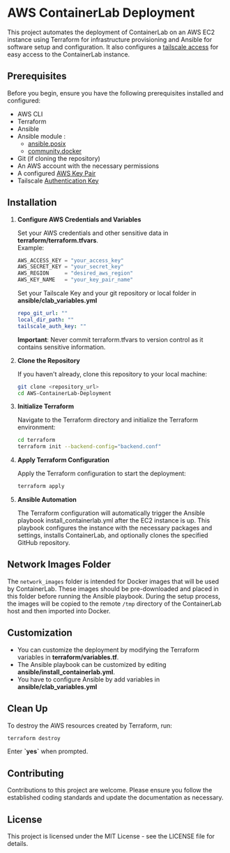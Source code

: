 # AWS ContainerLab Deployment

This project automates the deployment of ContainerLab on an AWS EC2 instance using Terraform for infrastructure provisioning and Ansible for software setup and configuration. It also configures a [tailscale access](https://tailscale.com) for easy access to the ContainerLab instance.

## Prerequisites

Before you begin, ensure you have the following prerequisites installed and configured:

- AWS CLI
- Terraform
- Ansible
- Ansible module :
  - [ansible.posix](https://galaxy.ansible.com/ui/repo/published/ansible/posix/)
  - [community.docker](https://docs.ansible.com/ansible/latest/collections/community/docker/docker_compose_module.html)
- Git (if cloning the repository)
- An AWS account with the necessary permissions
- A configured [AWS Key Pair](https://docs.aws.amazon.com/AWSEC2/latest/UserGuide/create-key-pairs.html)
- Tailscale [Authentication Key](https://tailscale.com/kb/1085/auth-keys)

## Installation

1. **Configure AWS Credentials and Variables**

    Set your AWS credentials and other sensitive data in **terraform/terraform.tfvars**.  
    Example:

    ```tfvars
    AWS_ACCESS_KEY = "your_access_key"
    AWS_SECRET_KEY = "your_secret_key"
    AWS_REGION     = "desired_aws_region"
    AWS_KEY_NAME   = "your_key_pair_name"
    ```

    Set your Tailscale Key and your git repository or local folder in **ansible/clab_variables.yml**

    ```yml
    repo_git_url: ""
    local_dir_path: ""
    tailscale_auth_key: ""
    ```

    **Important**: Never commit terraform.tfvars to version control as it contains sensitive information.

2. **Clone the Repository**

   If you haven't already, clone this repository to your local machine:

   ```bash
   git clone <repository_url>
   cd AWS-ContainerLab-Deployment
   ```

3. **Initialize Terraform**

    Navigate to the Terraform directory and initialize the Terraform environment:

    ```bash
    cd terraform
    terraform init --backend-config="backend.conf"
    ```

4. **Apply Terraform Configuration**

    Apply the Terraform configuration to start the deployment:

    ```bash
    terraform apply
    ```

5. **Ansible Automation**

    The Terraform configuration will automatically trigger the Ansible playbook install_containerlab.yml after the EC2 instance is up. This playbook configures the instance with the necessary packages and settings, installs ContainerLab, and optionally clones the specified GitHub repository.

## Network Images Folder

The `network_images` folder is intended for Docker images that will be used by ContainerLab. These images should be pre-downloaded and placed in this folder before running the Ansible playbook. During the setup process, the images will be copied to the remote `/tmp` directory of the ContainerLab host and then imported into Docker.

## Customization

- You can customize the deployment by modifying the Terraform variables in **terraform/variables.tf**.
- The Ansible playbook can be customized by editing **ansible/install_containerlab.yml**.
- You have to configure Ansible by add variables in **ansible/clab_variables.yml**

## Clean Up

To destroy the AWS resources created by Terraform, run:

```bash
terraform destroy
```

Enter **\`yes\`** when prompted.

## Contributing

Contributions to this project are welcome. Please ensure you follow the established coding standards and update the documentation as necessary.

## License

This project is licensed under the MIT License - see the LICENSE file for details.
